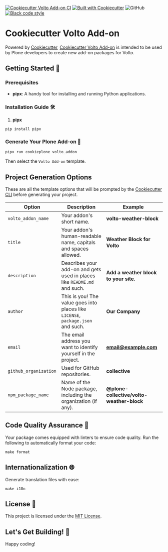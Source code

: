 [![Cookiecutter Volto Add-on CI](https://github.com/plone/cookiecutter-plone/actions/workflows/volto_addon.yml/badge.svg)](https://github.com/plone/cookiecutter-plone/actions/workflows/volto_addon.yml)
[![Built with Cookiecutter](https://img.shields.io/badge/built%20with-Cookiecutter-ff69b4.svg?logo=cookiecutter)](https://github.com/plone/cookiecutter-plone/)
![GitHub](https://img.shields.io/github/license/plone/cookiecutter-plone)
[![Black code style](https://img.shields.io/badge/code%20style-black-000000.svg)](https://github.com/ambv/black)

# Cookiecutter Volto Add-on

Powered by [Cookiecutter](https://github.com/cookiecutter/cookiecutter), [Cookiecutter Volto Add-on](https://github.com/plone/cookiecutter-plone/volto_addon) is intended to be used by Plone developers to create new add-on packages for Volto.

## Getting Started 🏁

### Prerequisites

- **pipx**: A handy tool for installing and running Python applications.

### Installation Guide 🛠️

1. **pipx**

```shell
pip install pipx
```
### Generate Your Plone Add-on 🎉

```shell
pipx run cookieplone volto_addon
```
Then select the `Volto Add-on` template.


## Project Generation Options

These are all the template options that will be prompted by the [Cookiecutter CLI](https://github.com/cookiecutter/cookiecutter) before generating your project.

| Option                | Description                                                                                                                                          | Example                       |
| --------------------- | ---------------------------------------------------------------------------------------------------------------------------------------------------- | ----------------------------- |
| `volto_addon_name`  | Your addon's short name.                                                                                     | **volto-weather-block**                |
| `title`  | Your addon's human-readable name, capitals and spaces allowed.                                                                                     | **Weather Block for Volto**                |
| `description`         | Describes your add-on and gets used in places like ``README.md`` and such.                                                                          | **Add a weather block to your site.** |
| `author`              | This is you! The value goes into places like ``LICENSE``, ``package.json`` and such.                                                                     | **Our Company**               |
| `email`               | The email address you want to identify yourself in the project.                                                                                      | **email@example.com**         |
| `github_organization` | Used for GitHub repositories.                                                                                                             | **collective**                |
| `npm_package_name` | Name of the Node package, including the organization (if any). | **@plone-collective/volto-weather-block**    |


## Code Quality Assurance 🧐

Your package comes equipped with linters to ensure code quality. Run the following to automatically format your code:

```shell
make format
```

## Internationalization 🌐

Generate translation files with ease:

```shell
make i18n
```
## License 📜

This project is licensed under the [MIT License](/LICENSE).

## Let's Get Building! 🚀

Happy coding!
